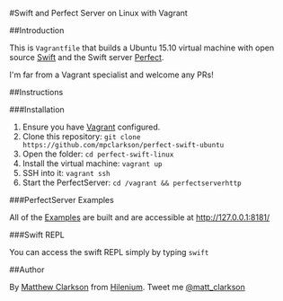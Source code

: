 #Swift and Perfect Server on Linux with Vagrant

##Introduction

This is `Vagrantfile` that builds a Ubuntu 15.10 virtual machine with open source [Swift](http://swift.org) and the Swift server [Perfect](https://github.com/PerfectlySoft/Perfect).

I'm far from a Vagrant specialist and welcome any PRs!

##Instructions

###Installation

1. Ensure you have [Vagrant](https://www.vagrantup.com) configured.
2. Clone this repository:
`git clone https://github.com/mpclarkson/perfect-swift-ubuntu`
3. Open the folder:
`cd perfect-swift-linux`
4. Install the virtual machine:
`vagrant up`
5. SSH into it:
`vagrant ssh`
6. Start the PerfectServer:
`cd /vagrant && perfectserverhttp`

###PerfectServer Examples

All of the [Examples](https://github.com/PerfectlySoft/Perfect/tree/master/Examples) are built and are accessible at http://127.0.0.1:8181/

###Swift REPL

You can access the swift REPL simply by typing `swift`

##Author

By [Matthew Clarkson](http://mpclarkson.github.io/) from [Hilenium](http://hilenium.com). Tweet me [@matt_clarkson](https://twitter.com/matt_clarkson)
